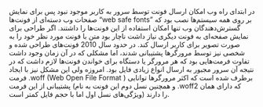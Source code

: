 <html>
<head>
<link href='//fonts.googleapis.com/css?family=Barrio' rel='stylesheet'>
<style>
@font-face {
  font-family: 'BRoya';
  src: url('BRoya.eot') format('eot'),  /* IE6–8 */
       url('BRoya.woff') format('woff'),  /* FF3.6+, IE9, Chrome6+, Saf5.1+*/
       url('BRoya.ttf') format('truetype');  /* Saf3—5, Chrome4+, FF3.5, Opera 10+ */
}

.maincontent {
    font-family: 'BRoya' ,'Barrio';
}

body {
    text-align: right;
    color: #1A1A1A;
}

h2 {
    font-family: 'BRoya';
    padding: 0 3px;
    font-size: 1.5em;
    margin-bottom: .4em;
    padding-top: .4em;
}

p {
    font-family: 'BRoya' ,tahoma 'Barrio';
    font-size: 1.4em;
    margin-bottom: .3em;
    padding-top: .4em;
}
</style>

</head>

<body>

<p>
در ابتدای راه وب امکان ارسال فونت توسط سرور به کاربر موجود نبود پس برای نمایش صفحات وب دسته‌ای از فونت‌ها  “web safe fonts” بر روی همه سیستم‌ها نصب بود که گسترش‌دهندگان وب تنها  امکان استفاده از این فونت‌ها را داشتند. اگر طراحی برای نمایش صفحه‌ای به فونت دیگری نیاز داشت ناچار بود متن با فونت مورد نظر خود را به صورت تصویر<img> برای کاربر ارسال کند. در حدود سال 2010 فونت‌های طراحی شده و شخصی نیز توسط مرورگر‌ها پشتیبانی شدند، اما مشکلی که در آن زمان وجود داشت تفاوت فرمت‌‌هایی بود که هر مرورگر یا دستگاه برای خواندن فونت‌ها لازم داشت که در نتیجه آن‌ سرور مجبور به ارسال انواع زیادی فایل بود. امروزه ولی این مشکل نیز با ایجاد فرمت .woff (Web Open File Format ) برطرف شده است که اکثر مرورگر‌ها توانایی پشتیبانی از این فرمت (و همچنین نسل دوم این فونت به نام .woff2 که دارای همان ویژگی‌های نسل اول اما با حجم فایل کمتر است) را دارند.
</p>

</body>
</html>
